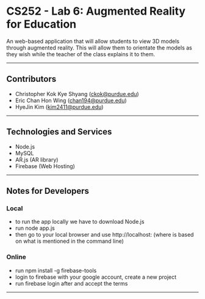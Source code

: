 # CS252 - Lab 6: Augmented Reality for Education

An web-based application that will allow students to view 3D models through augmented reality. This will allow them to orientate the models as they wish while the teacher of the class explains it to them. 

---

## Contributors

- Christopher Kok Kye Shyang (<ckok@purdue.edu>)
- Eric Chan Hon Wing (<chan194@purdue.edu>)
- HyeJin Kim (<kim2411@purdue.edu>)

---

## Technologies and Services

- Node.js
- MySQL
- AR.js (AR library) 
- Firebase (Web Hosting)

---

## Notes for Developers 

### Local
- to run the app locally we have to download Node.js
- run node app.js 
- then go to your local browser and use http://localhost:<portnumber> (where <portnumber> is based on what is mentioned in the command line)
  
### Online
- run npm install -g firebase-tools 
- login to firebase with your google account, create a new project
- run firebase login after and accept the terms

---
